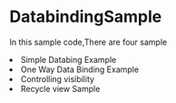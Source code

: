 # DatabindingSample
In this sample code,There are four sample<br/>
<li>Simple Databing Example</li>
<li>One Way Data Binding Example</li>
<li>Controlling visibility</li>
<li>Recycle view Sample</li>



